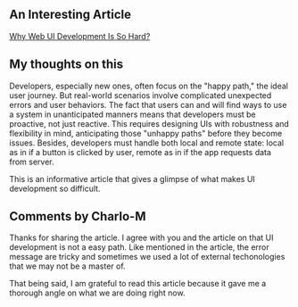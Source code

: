 ## An Interesting Article

[Why Web UI Development Is So Hard?](https://itnext.io/why-web-ui-development-is-so-hard-a88c47f4b3c5)

## My thoughts on this

Developers, especially new ones, often focus on the "happy path," the ideal user journey. But real-world scenarios involve complicated unexpected errors and user behaviors. The fact that users can and will find ways to use a system in unanticipated manners means that developers must be proactive, not just reactive. This requires designing UIs with robustness and flexibility in mind, anticipating those "unhappy paths" before they become issues. Besides, developers must handle both local and remote state: local as in if a button is clicked by user, remote as in if the app requests data from server. 

This is an informative article that gives a glimpse of what makes UI development so difficult.

## Comments by Charlo-M

Thanks for sharing the article. I agree with you and the article on that UI development is not a easy path. Like mentioned in the article, the error message are tricky and sometimes we used a lot of external techonologies that we may not be a master of.

That being said, I am grateful to read this article because it gave me a thorough angle on what we are doing right now. 
